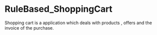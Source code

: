 # RuleBased_ShoppingCart
Shopping cart is a application which deals with products , offers and the invoice of the purchase.
